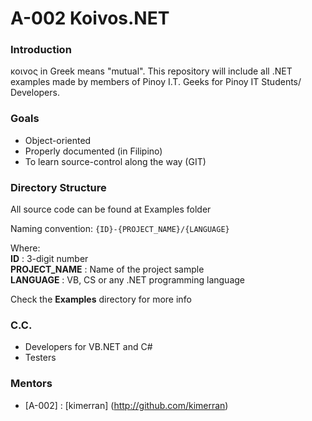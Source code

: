 # A-002 Koivos.NET   

### Introduction

κοινος in Greek means "mutual". This repository will include all .NET examples made by members of Pinoy I.T. Geeks for Pinoy IT Students/ Developers.

### Goals

* Object-oriented
* Properly documented (in Filipino)
* To learn source-control along the way (GIT)


### Directory Structure

All source code can be found at Examples folder

Naming convention:
`
{ID}-{PROJECT_NAME}/{LANGUAGE}
`

Where:<br/>
**ID** 				: 3-digit number<br/>
**PROJECT_NAME**	: Name of the project sample <br/>
**LANGUAGE**		: VB, CS or any .NET programming language<br/>


Check the **Examples** directory for more info

### C.C.

* Developers for VB.NET and C#
* Testers

### Mentors
* \[A-002\] : [kimerran] (http://github.com/kimerran)
